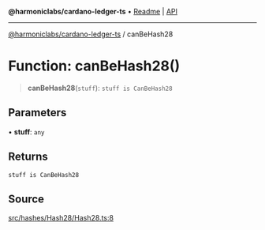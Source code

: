 **@harmoniclabs/cardano-ledger-ts** • [Readme](../README.md) \| [API](../globals.md)

***

[@harmoniclabs/cardano-ledger-ts](../README.md) / canBeHash28

# Function: canBeHash28()

> **canBeHash28**(`stuff`): `stuff is CanBeHash28`

## Parameters

• **stuff**: `any`

## Returns

`stuff is CanBeHash28`

## Source

[src/hashes/Hash28/Hash28.ts:8](https://github.com/HarmonicLabs/cardano-ledger-ts/blob/d1659b0/src/hashes/Hash28/Hash28.ts#L8)
